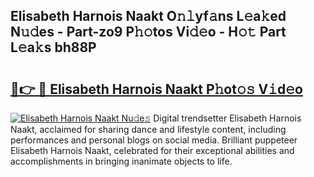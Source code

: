 ## Elisabeth Harnois Naakt O𝚗𝚕yf𝚊ns L𝚎a𝚔ed N𝚞𝚍es - Part-zo9 P𝚑𝚘tos Vi𝚍𝚎o - H𝚘𝚝 Part L𝚎a𝚔s bh88P

# <h2><a href="http://kf1dfu.oniu.top/?m=Elisabeth+Harnois+Naakt">🔗👉 🔴 Elisabeth Harnois Naakt P𝚑ot𝚘𝚜 V𝚒d𝚎o</a></h2>

[![Elisabeth Harnois Naakt Nu𝚍e𝚜](https://i.imgur.com/0qMVB7G.gif)](http://kf1dfu.oniu.top/?m=Elisabeth+Harnois+Naakt)
Digital trendsetter Elisabeth Harnois Naakt, acclaimed for sharing dance and lifestyle content, including performances and personal blogs on social media. Brilliant puppeteer Elisabeth Harnois Naakt, celebrated for their exceptional abilities and accomplishments in bringing inanimate objects to life.  
